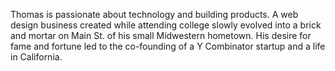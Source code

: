 Thomas is passionate about technology and building products.
A web design business created while attending college slowly
evolved into a brick and mortar on Main St. of his small
Midwestern hometown. His desire for fame and fortune led to
the co-founding of a Y Combinator startup and a life in California.
